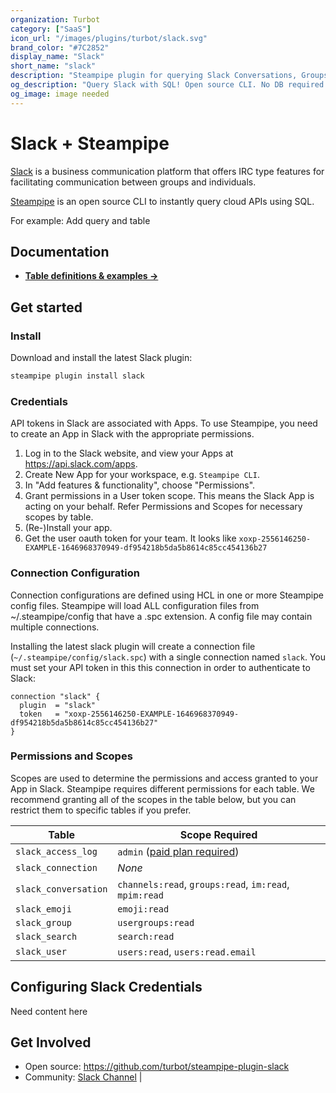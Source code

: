 ```yaml
---
organization: Turbot
category: ["SaaS"]
icon_url: "/images/plugins/turbot/slack.svg"
brand_color: "#7C2852"
display_name: "Slack"
short_name: "slack"
description: "Steampipe plugin for querying Slack Conversations, Groups, Users, and other resources."
og_description: "Query Slack with SQL! Open source CLI. No DB required." 
og_image: image needed
---
```


# Slack + Steampipe

[Slack](https://slack.com/) is a business communication platform that offers IRC type features for facilitating communication between groups and individuals.  

[Steampipe](https://steampipe.io) is an open source CLI to instantly query cloud APIs using SQL.

For example:
Add query and table

## Documentation

- **[Table definitions & examples →](https://hub.steampipe.io/plugins/turbot/slack/tables)**

## Get started

### Install

Download and install the latest Slack plugin:

```bash
steampipe plugin install slack
```

### Credentials

API tokens in Slack are associated with Apps. To use Steampipe, you need to create an App in Slack with the appropriate permissions.

1. Log in to the Slack website, and view your Apps at https://api.slack.com/apps.
2. Create New App for your workspace, e.g. `Steampipe CLI`.
3. In "Add features & functionality", choose "Permissions".
4. Grant permissions in a User token scope. This means the Slack App is acting on your behalf. Refer Permissions and Scopes for necessary scopes by table.
5. (Re-)Install your app.
6. Get the user oauth token for your team. It looks like `xoxp-2556146250-EXAMPLE-1646968370949-df954218b5da5b8614c85cc454136b27`

### Connection Configuration

Connection configurations are defined using HCL in one or more Steampipe config files. Steampipe will load ALL configuration files from ~/.steampipe/config that have a .spc extension. A config file may contain multiple connections.

Installing the latest slack plugin will create a connection file (`~/.steampipe/config/slack.spc`) with a single connection named `slack`. You must set your API token in this this connection in order to authenticate to Slack:

  ```hcl
  connection "slack" {
    plugin  = "slack"
    token   = "xoxp-2556146250-EXAMPLE-1646968370949-df954218b5da5b8614c85cc454136b27"
  }
  ```

### Permissions and Scopes

Scopes are used to determine the permissions and access granted to your App in Slack.
Steampipe requires different permissions for each table. We recommend granting all
of the scopes in the table below, but you can restrict them to specific tables if you
prefer.

| Table                | Scope Required                                                                                                   |
| -------------------- | ---------------------------------------------------------------------------------------------------------------- |
| `slack_access_log`   | `admin` ([paid plan required](https://slack.com/help/articles/360002084807-View-Access-Logs-for-your-workspace)) |
| `slack_connection`   | _None_                                                                                                           |
| `slack_conversation` | `channels:read`, `groups:read`, `im:read`, `mpim:read`                                                           |
| `slack_emoji`        | `emoji:read`                                                                                                     |
| `slack_group`        | `usergroups:read`                                                                                                |
| `slack_search`       | `search:read`                                                                                                    |
| `slack_user`         | `users:read`, `users:read.email`               


## Configuring Slack Credentials

Need content here
 
## Get Involved

* Open source: https://github.com/turbot/steampipe-plugin-slack
* Community: [Slack Channel](https://join.slack.com/t/steampipe/shared_invite/zt-oij778tv-lYyRTWOTMQYBVAbtPSWs3g) |
